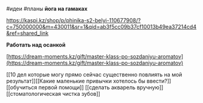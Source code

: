 #идеи #планы
**йога на гамаках**

https://kaspi.kz/shop/p/phinika-s2-belyi-110677908/?c=750000000&m=430011&sr=1&qid=ab3f5cc09b37cf10013b49ea37214cd4&ref=shared_link

**Работать над осанкой**

  

[https://dream-moments.kz/gift/master-klass-po-sozdaniyu-aromatov](https://dream-moments.kz/gift/master-klass-po-sozdaniyu-aromatov)

[[10 дел которые могу прямо сейчас существенно повлиять на мой результат]][[Какие маленькие привычки хотелось бы ввести?]]
[[обучиться первой помощи]]
[[сделать акварель вручную]]
[[стоматологическая чистка зубов]]